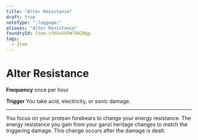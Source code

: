```yaml
---
title: "Alter Resistance"
draft: true
noteType: ":luggage:"
aliases: "Alter Resistance"
foundryId: Item.vfK6oVXPW79AZNgp
tags:
  - Item
---
```


# Alter Resistance

**Frequency** once per hour

**Trigger** You take acid, electricity, or sonic damage.

* * *

You focus on your protean forebears to change your energy resistance. The energy resistance you gain from your ganzi heritage changes to match the triggering damage. This change occurs after the damage is dealt.
